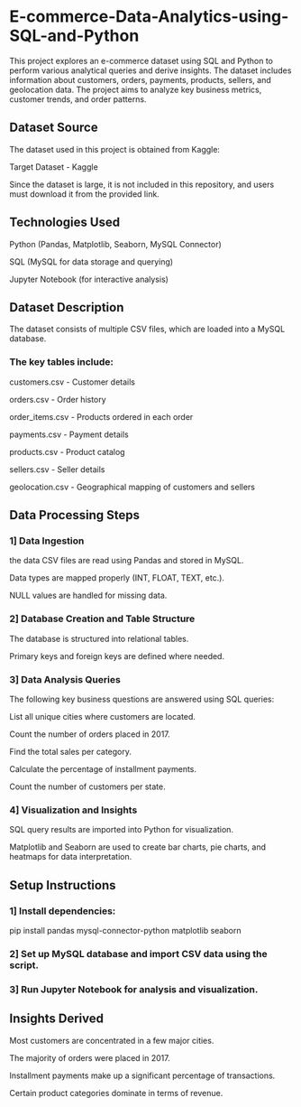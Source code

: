 # E-commerce-Data-Analytics-using-SQL-and-Python
This project explores an e-commerce dataset using SQL and Python to perform various analytical queries and derive insights. The dataset includes information about customers, orders, payments, products, sellers, and geolocation data. The project aims to analyze key business metrics, customer trends, and order patterns.

## Dataset Source
The dataset used in this project is obtained from Kaggle:

Target Dataset - Kaggle

Since the dataset is large, it is not included in this repository, and users must download it from the provided link.

## Technologies Used
Python (Pandas, Matplotlib, Seaborn, MySQL Connector)

SQL (MySQL for data storage and querying)

Jupyter Notebook (for interactive analysis)


## Dataset Description
The dataset consists of multiple CSV files, which are loaded into a MySQL database. 
### The key tables include:
customers.csv - Customer details

orders.csv - Order history

order_items.csv - Products ordered in each order

payments.csv - Payment details

products.csv - Product catalog

sellers.csv - Seller details

geolocation.csv - Geographical mapping of customers and sellers


## Data Processing Steps
### 1] Data Ingestion
the data 
CSV files are read using Pandas and stored in MySQL.

Data types are mapped properly (INT, FLOAT, TEXT, etc.).

NULL values are handled for missing data.


### 2] Database Creation and Table Structure
The database is structured into relational tables.

Primary keys and foreign keys are defined where needed.

### 3] Data Analysis Queries
The following key business questions are answered using SQL queries:

List all unique cities where customers are located.

Count the number of orders placed in 2017.

Find the total sales per category.

Calculate the percentage of installment payments.

Count the number of customers per state.

### 4] Visualization and Insights

SQL query results are imported into Python for visualization.

Matplotlib and Seaborn are used to create bar charts, pie charts, and heatmaps for data interpretation.

## Setup Instructions
### 1] Install dependencies:
pip install pandas mysql-connector-python matplotlib seaborn

### 2] Set up MySQL database and import CSV data using the script.

### 3] Run Jupyter Notebook for analysis and visualization.

## Insights Derived
Most customers are concentrated in a few major cities.

The majority of orders were placed in 2017.

Installment payments make up a significant percentage of transactions.

Certain product categories dominate in terms of revenue.

